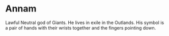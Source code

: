 # Annam
Lawful Neutral god of Giants. He lives in exile in the Outlands. His symbol is a pair of hands with their wrists together and the fingers pointing down.